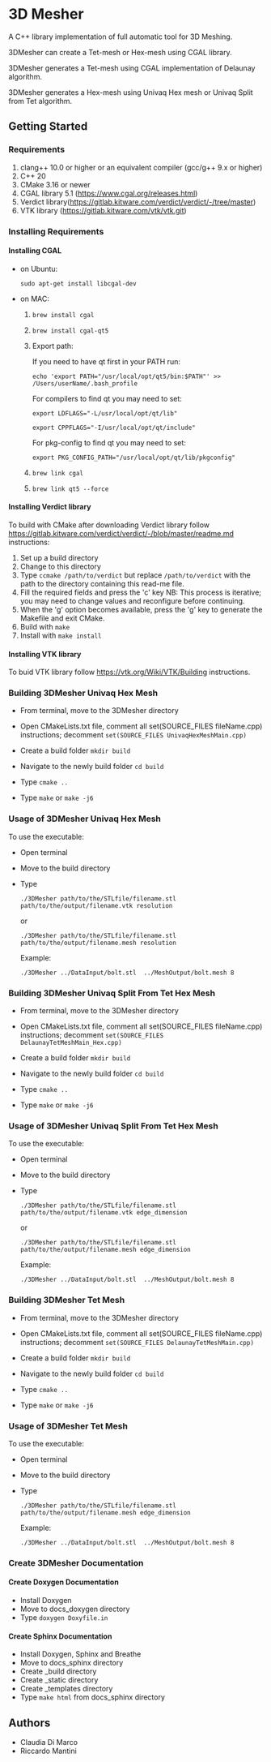# 3D Mesher 

A C++ library implementation of full automatic tool for 3D Meshing.

3DMesher can create a Tet-mesh or Hex-mesh using CGAL library.

3DMesher generates a Tet-mesh using CGAL implementation of Delaunay algorithm.

3DMesher generates a Hex-mesh using Univaq Hex mesh or Univaq Split from Tet algorithm.

## Getting Started

### Requirements

1. clang++ 10.0 or higher or an equivalent compiler (gcc/g++ 9.x or higher)
2. C++ 20
3. CMake 3.16 or newer
4. CGAL library 5.1 (https://www.cgal.org/releases.html)
5. Verdict library(https://gitlab.kitware.com/verdict/verdict/-/tree/master)
6. VTK library (https://gitlab.kitware.com/vtk/vtk.git)

### Installing Requirements

#### Installing CGAL 

 - on Ubuntu: 
 
    `sudo apt-get install libcgal-dev`
    
 - on MAC:
 
    1. `brew install cgal`
    
    2. `brew install cgal-qt5`
    
    3. Export path:
    
        If you need to have qt first in your PATH run:
        
        `echo 'export PATH="/usr/local/opt/qt5/bin:$PATH"' >> /Users/userName/.bash_profile`
    
        For compilers to find qt you may need to set:
        
        `export LDFLAGS="-L/usr/local/opt/qt/lib"`
        
        `export CPPFLAGS="-I/usr/local/opt/qt/include"`
    
        For pkg-config to find qt you may need to set:
        
        `export PKG_CONFIG_PATH="/usr/local/opt/qt/lib/pkgconfig"`
    
    4. `brew link cgal`
    5. `brew link qt5 --force`

#### Installing Verdict library

To build with CMake after downloading Verdict library follow https://gitlab.kitware.com/verdict/verdict/-/blob/master/readme.md instructions:
1. Set up a build directory
2. Change to this directory
3. Type `ccmake /path/to/verdict` but replace
`/path/to/verdict` with the path to the directory
containing this read-me file.
4. Fill the required fields and press the 'c' key
NB: This process is iterative;
you may need to change values and reconfigure before continuing.
5. When the 'g' option becomes available, press the 'g' key to generate
the Makefile and exit CMake.
6. Build with `make`
7. Install with `make install`

#### Installing VTK library

To buid VTK library follow https://vtk.org/Wiki/VTK/Building instructions.

### Building 3DMesher Univaq Hex Mesh 

- From terminal, move to the 3DMesher directory

- Open CMakeLists.txt file,
    comment all set(SOURCE_FILES fileName.cpp) instructions;
    decomment `set(SOURCE_FILES UnivaqHexMeshMain.cpp)`

- Create a build folder `mkdir build`
    
- Navigate to the newly build folder  `cd build` 
    
- Type    `cmake ..`

- Type `make` or `make -j6`

 
### Usage of 3DMesher Univaq Hex Mesh 

To use the executable:

-  Open terminal

-  Move to the build directory

-  Type

    `./3DMesher path/to/the/STLfile/filename.stl  path/to/the/output/filename.vtk resolution`
    
    or 
    
    `./3DMesher path/to/the/STLfile/filename.stl  path/to/the/output/filename.mesh resolution`
    
    Example:
    
    `./3DMesher ../DataInput/bolt.stl  ../MeshOutput/bolt.mesh 8`
    
### Building 3DMesher Univaq Split From Tet Hex Mesh 

- From terminal, move to the 3DMesher directory

- Open CMakeLists.txt file,
    comment all set(SOURCE_FILES fileName.cpp) instructions;
    decomment `set(SOURCE_FILES DelaunayTetMeshMain_Hex.cpp)`

- Create a build folder
    `mkdir build`
    
- Navigate to the newly build folder  `cd build` 
    
- Type    `cmake ..`

- Type `make` or `make -j6`

### Usage of 3DMesher Univaq Split From Tet Hex Mesh 

To use the executable:

-  Open terminal

-  Move to the build directory

-  Type

    `./3DMesher path/to/the/STLfile/filename.stl  path/to/the/output/filename.vtk edge_dimension`
    
    or 
    
    `./3DMesher path/to/the/STLfile/filename.stl  path/to/the/output/filename.mesh edge_dimension`
    
    Example:
    
    `./3DMesher ../DataInput/bolt.stl  ../MeshOutput/bolt.mesh 8`
   
### Building 3DMesher Tet Mesh 
   
   - From terminal, move to the 3DMesher directory
   
   - Open CMakeLists.txt file,
       comment all set(SOURCE_FILES fileName.cpp) instructions;
       decomment `set(SOURCE_FILES DelaunayTetMeshMain.cpp)`
   
   - Create a build folder
       `mkdir build`
       
   - Navigate to the newly build folder `cd build` 
       
   - Type    `cmake ..`
   
   - Type `make` or `make -j6`
   
### Usage of 3DMesher Tet Mesh 

To use the executable:

-  Open terminal

-  Move to the build directory

-  Type
    
    `./3DMesher path/to/the/STLfile/filename.stl  path/to/the/output/filename.mesh edge_dimension`
    
    Example:
    
    `./3DMesher ../DataInput/bolt.stl  ../MeshOutput/bolt.mesh 8`
   
### Create 3DMesher Documentation

#### Create Doxygen Documentation

- Install Doxygen
- Move to docs_doxygen directory
- Type `doxygen Doxyfile.in` 

#### Create Sphinx Documentation
- Install Doxygen, Sphinx and Breathe
- Move to docs_sphinx directory
- Create _build directory
- Create _static directory
- Create _templates directory
- Type `make html` from docs_sphinx directory
      
## Authors

 * Claudia Di Marco
 * Riccardo Mantini

